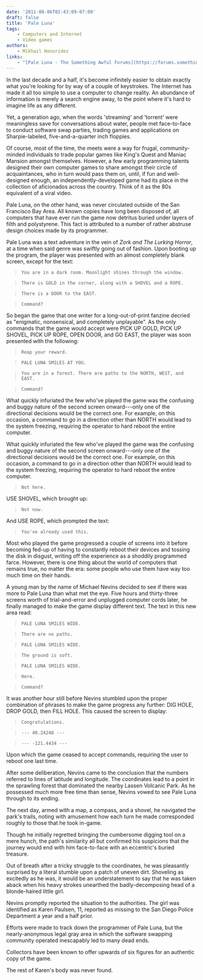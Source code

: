 ```yaml
---
date: '2011-08-06T02:43:09-07:00'
draft: false
title: 'Pale Luna'
tags:
    - Computers and Internet
    - Video games
authors:
    - Mikhail Honoridez
links:
    - "[Pale Luna - The Something Awful Forums](https://forums.somethingawful.com/showthread.php?threadid=3343771&pagenumber=55&perpage=40#post386824172)"
---
```


<section>

In the last decade and a half, it's become infinitely easier to obtain exactly what you're looking for by way of a couple of keystrokes. The Internet has made it all too simple to use a computer to change reality. An abundance of information is merely a search engine away, to the point where it's hard to imagine life as any different.

Yet, a generation ago, when the words 'streaming' and 'torrent' were meaningless save for conversations about water, people met face-to-face to conduct software swap parties, trading games and applications on Sharpie-labeled, five-and-a-quarter inch floppies.

Of course, most of the time, the meets were a way for frugal, community-minded individuals to trade popular games like King's Quest and Maniac Mansion amongst themselves. However, a few early programming talents designed their own computer games to share amongst their circle of acquaintances, who in turn would pass them on, until, if fun and well-designed enough, an independently-developed game had its place in the collection of aficionados across the country. Think of it as the 80s equivalent of a viral video.

Pale Luna, on the other hand, was never circulated outside of the San Francisco Bay Area. All known copies have long been disposed of, all computers that have ever run the game now detritus buried under layers of filth and polystyrene. This fact is attributed to a number of rather abstruse design choices made by its programmer.

Pale Luna was a text adventure in the vein of *Zork and The Lurking Horror*, at a time when said genre was swiftly going out of fashion. Upon booting up the program, the player was presented with an almost completely blank screen, except for the text:

> `You are in a dark room. Moonlight shines through the window.`

> `There is GOLD in the corner, along with a SHOVEL and a ROPE.`

> `There is a DOOR to the EAST.`

> `Command?`

So began the game that one writer for a long-out-of-print fanzine decried as "enigmatic, nonsensical, and completely unplayable". As the only commands that the game would accept were PICK UP GOLD, PICK UP SHOVEL, PICK UP ROPE, OPEN DOOR, and GO EAST, the player was soon presented with the following:

> `Reap your reward.`

> `PALE LUNA SMILES AT YOU.`

> `You are in a forest. There are paths to the NORTH, WEST, and EAST.`

> `Command?`

What quickly infuriated the few who've played the game was the confusing and buggy nature of the second screen onward---only one of the directional decisions would be the correct one. For example, on this occasion, a command to go in a direction other than NORTH would lead to the system freezing, requiring the operator to hard reboot the entire computer.

 What quickly infuriated the few who've played the game was the confusing and buggy nature of the second screen onward---only one of the directional decisions would be the correct one. For example, on this occasion, a command to go in a direction other than NORTH would lead to the system freezing, requiring the operator to hard reboot the entire computer.

> `Not here.`

USE SHOVEL, which brought up:

> `Not now.`

And USE ROPE, which prompted the text:

> `You've already used this.`

Most who played the game progressed a couple of screens into it before becoming fed-up of having to constantly reboot their devices and tossing the disk in disgust, writing off the experience as a shoddily programmed farce. However, there is one thing about the world of computers that remains true, no matter the era: some people who use them have way too much time on their hands.

A young man by the name of Michael Nevins decided to see if there was more to Pale Luna than what met the eye. Five hours and thirty-three screens worth of trial-and-error and unplugged computer cords later, he finally managed to make the game display different text. The text in this new area read:

> `PALE LUNA SMILES WIDE.`

> `There are no paths.`

> `PALE LUNA SMILES WIDE.`

> `The ground is soft.`

> `PALE LUNA SMILES WIDE.`

> `Here.`

> `Command?`

It was another hour still before Nevins stumbled upon the proper combination of phrases to make the game progress any further: DIG HOLE, DROP GOLD, then FILL HOLE. This caused the screen to display:

> `Congratulations.`

> `--- 40.24248 ---`

> `--- -121.4434 ---`

Upon which the game ceased to accept commands, requiring the user to reboot one last time.

After some deliberation, Nevins came to the conclusion that the numbers referred to lines of latitude and longitude. The coordinates lead to a point in the sprawling forest that dominated the nearby Lassen Volcanic Park. As he possessed much more free time than sense, Nevins vowed to see Pale Luna through to its ending.

The next day, armed with a map, a compass, and a shovel, he navigated the park's trails, noting with amusement how each turn he made corresponded roughly to those that he took in-game.

Though he initially regretted bringing the cumbersome digging tool on a mere hunch, the path's similarity all but confirmed his suspicions that the journey would end with him face-to-face with an eccentric's buried treasure.

Out of breath after a tricky struggle to the coordinates, he was pleasantly surprised by a literal stumble upon a patch of uneven dirt. Shoveling as excitedly as he was, it would be an understatement to say that he was taken aback when his heavy strokes unearthed the badly-decomposing head of a blonde-haired little girl.

Nevins promptly reported the situation to the authorities. The girl was identified as Karen Paulsen, 11, reported as missing to the San Diego Police Department a year and a half prior.

Efforts were made to track down the programmer of Pale Luna, but the nearly-anonymous legal gray area in which the software swapping community operated inescapably led to many dead ends.

Collectors have been known to offer upwards of six figures for an authentic copy of the game.

The rest of Karen's body was never found.

</section>
